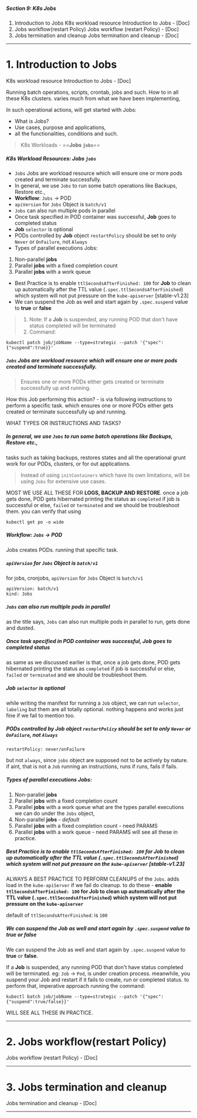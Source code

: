 ##### Section 9: K8s Jobs
1. Introduction to Jobs
		K8s workload resource Introduction to Jobs - [Doc]
2. Jobs workflow(restart Policy)
		Jobs workflow (restart Policy) - [Doc]
3. Jobs termination and cleanup
		Jobs termination and cleanup - [Doc]

---
# 1. Introduction to Jobs
K8s workload resource Introduction to Jobs - [Doc]

Running batch operations, scripts, crontab, jobs and such. How to in all these K8s clusters. varies much from what we have been implementing,

In such operational actions, will get started with Jobs:
- What is Jobs?
- Use cases, purpose and applications, 
- all the functionalities, conditions and such. 
> K8s Workloads - ==**Jobs `jobs`**==
##### K8s Workload Resources: **Jobs** `jobs`
- `Jobs` Jobs are workload resource which will ensure one or more pods created and terminate successfully.
- In general, we use `Jobs` to run some batch operations like Backups, Restore etc.,
- **Workflow**: `Jobs` -> POD
- `apiVersion` for `Jobs` Object is `batch/v1`
- `Jobs` can also run multiple pods in parallel
- Once task specified in POD container was successful, **Job** goes to completed status
- **Job** `selector` is optional
- PODs controlled by **Job** object `restartPolicy` should be set to only `Never` or `OnFailure`, not `Always`
- Types of parallel executions Jobs:
1) Non-parallel **jobs**
2) Parallel **jobs** with a fixed completion count
3) Parallel **jobs** with a work queue
- Best Practice is to enable `ttlSecondsAfterFinished: 100` for **Job** to clean up automatically after the TTL value (`.spec.ttlSecondsAfterFinished`) which system will not put pressure on the `kube-apiserver` [stable-v1.23]
- We can suspend the Job as well and start again by `.spec.suspend` value to **true** or **false**
> 1) Note: If a **Job** is suspended, any running POD that don't have status completed will be terminated
> 2) Command:
```
kubectl patch job/jobName --type=strategic --patch '{"spec":{"suspend":true}}'
```

##### `Jobs` Jobs are workload resource which will ensure one or more pods created and terminate successfully.
> Ensures one or more PODs either gets created or terminate successfully up and running.

How this Job performing this action? - is via following instructions to perform a specific task. which ensures one or more PODs either gets created or terminate successfully up and running.

WHAT TYPES OR INSTRUCTIONS AND TASKS?
##### In general, we use `Jobs` to run some batch operations like Backups, Restore etc.,
tasks such as taking backups, restores states and all the operational grunt work for our PODs, clusters, or for out applications. 
> Instead of using `initContainers` which have its own limitations, will be using `Jobs` for extensive use cases. 

MOST WE USE ALL THESE FOR **LOGS, BACKUP AND RESTORE**. once a job gets done, POD gets hibernated printing the status as `completed` if job is successful or else, `failed` or `terminated` and we should be troubleshoot them. 
you can verify that using
```
kubectl get po -o wide
```

##### **Workflow**: `Jobs` -> POD
Jobs creates PODs. running that specific task.

##### `apiVersion` for `Jobs` Object is `batch/v1`
for jobs, cronjobs, `apiVersion` for `Jobs` Object is `batch/v1`
```
apiVersion: batch/v1
kind: Jobs
```

##### `Jobs` can also run multiple pods in parallel
as the title says, `Jobs` can also run multiple pods in parallel to run, gets done and dusted. 

##### Once task specified in POD container was successful, **Job** goes to completed status
as same as we discussed earlier is that,  once a job gets done, POD gets hibernated printing the status as `completed` if job is successful or else, `failed` or `terminated` and we should be troubleshoot them. 

##### **Job** `selector` is optional
while writing the manifest for running a `Job` object, we can run `selector`, `labeling` but them are all totally optional. nothing happens and works just fine if we fail to mention too. 

##### PODs controlled by **Job** object `restartPolicy` should be set to only `Never` or `OnFailure`, not `Always`
```
restartPolicy: never/onFailure
```
but not `always`, since `jobs` object are supposed not to be actively by nature. if aint, that is not a `Job` running an instructions, runs if runs, fails if fails. 

##### Types of parallel executions Jobs:
1) Non-parallel **jobs**
2) Parallel **jobs** with a fixed completion count
3) Parallel **jobs** with a work queue
what are the types parallel executions we can do under the `Jobs` object,
1) Non-parallel **jobs** - *default*
2) Parallel **jobs** with a fixed completion count - need PARAMS
3) Parallel **jobs** with a work queue - need PARAMS
will see all these in practice. 

##### Best Practice is to enable `ttlSecondsAfterFinished: 100` for **Job** to clean up automatically after the TTL value (`.spec.ttlSecondsAfterFinished`) which system will not put pressure on the `kube-apiserver` [stable-v1.23]
ALWAYS A BEST PRACTICE TO PERFORM CLEANUPS of the `Jobs`. adds load in the `kube-apiServer` if we fail do cleanup. 
to do these - **enable `ttlSecondsAfterFinished: 100` for Job to clean up automatically after the TTL value (`.spec.ttlSecondsAfterFinished`) which system will not put pressure on the `kube-apiserver`**

default of  `ttlSecondsAfterFinished`: is `100` 

##### We can suspend the Job as well and start again by `.spec.suspend` value to **true** or **false**
We can suspend the Job as well and start again by `.spec.suspend` value to **true** or **false**.

If a **Job** is suspended, any running POD that don't have status completed will be terminated.
eg: `Job` -> `Pod`, is under creation process. meanwhile, you suspend your Job and restart if it fails to create, run or completed status.  to perform that, imperative approach running the command: 
```
kubectl batch job/jobName --type=strategic --patch '{"spec":{"suspend":true/false}}'
```

WILL SEE ALL THESE IN PRACTICE.


---
# 2. Jobs workflow(restart Policy)
Jobs workflow (restart Policy) - [Doc]






---
# 3. Jobs termination and cleanup
Jobs termination and cleanup - [Doc]







---
